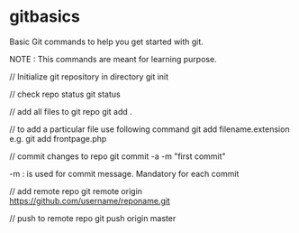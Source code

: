 gitbasics
=========

Basic Git commands to help you get started with git.

NOTE : This commands are meant for learning purpose.


// Initialize git repository in directory
git init

// check repo status
git status

// add all files to git repo
git add .

// to add a particular file use following command
git add filename.extension
e.g. git add frontpage.php

// commit changes to repo
git commit -a -m "first commit"

-m : is used for commit message. Mandatory for each commit

// add remote repo
git remote origin https://github.com/username/reponame.git

// push to remote repo
git push origin master
